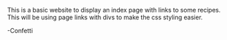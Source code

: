 This is a basic website to display an index page with links to some recipes.
This will be using page links with divs to make the css styling easier.

-Confetti
